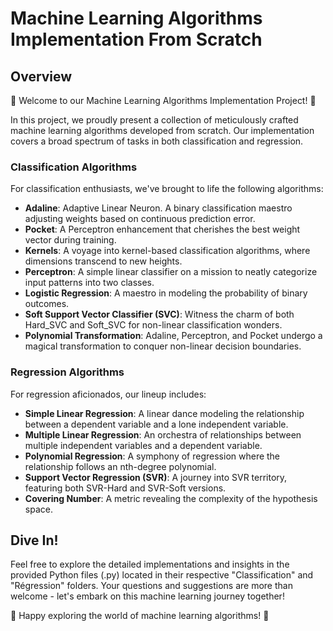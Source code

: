 #  Machine Learning Algorithms Implementation From Scratch

## Overview
🚀 Welcome to our Machine Learning Algorithms Implementation Project! 🚀

In this project, we proudly present a collection of meticulously crafted machine learning algorithms developed from scratch. Our implementation covers a broad spectrum of tasks in both classification and regression.

### Classification Algorithms
For classification enthusiasts, we've brought to life the following algorithms:

- **Adaline**: Adaptive Linear Neuron. A binary classification maestro adjusting weights based on continuous prediction error.
- **Pocket**: A Perceptron enhancement that cherishes the best weight vector during training.
- **Kernels**: A voyage into kernel-based classification algorithms, where dimensions transcend to new heights.
- **Perceptron**: A simple linear classifier on a mission to neatly categorize input patterns into two classes.
- **Logistic Regression**: A maestro in modeling the probability of binary outcomes.
- **Soft Support Vector Classifier (SVC)**: Witness the charm of both Hard_SVC and Soft_SVC for non-linear classification wonders.
- **Polynomial Transformation**: Adaline, Perceptron, and Pocket undergo a magical transformation to conquer non-linear decision boundaries.

### Regression Algorithms
For regression aficionados, our lineup includes:

- **Simple Linear Regression**: A linear dance modeling the relationship between a dependent variable and a lone independent variable.
- **Multiple Linear Regression**: An orchestra of relationships between multiple independent variables and a dependent variable.
- **Polynomial Regression**: A symphony of regression where the relationship follows an nth-degree polynomial.
- **Support Vector Regression (SVR)**: A journey into SVR territory, featuring both SVR-Hard and SVR-Soft versions.
- **Covering Number**: A metric revealing the complexity of the hypothesis space.

## Dive In!
Feel free to explore the detailed implementations and insights in the provided Python files (.py) located in their respective "Classification" and "Régression" folders. Your questions and suggestions are more than welcome - let's embark on this machine learning journey together!

🚀 Happy exploring the world of machine learning algorithms! 🚀
